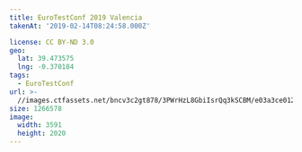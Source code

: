```yaml
---
title: EuroTestConf 2019 Valencia
takenAt: '2019-02-14T08:24:58.000Z'

license: CC BY-ND 3.0
geo:
  lat: 39.473575
  lng: -0.370184
tags:
  - EuroTestConf
url: >-
  //images.ctfassets.net/bncv3c2gt878/3PWrHzL8GbiIsrQq3kSCBM/e03a3ce01243f27e56ef9f4ec52de14e/eurotestconf-2019-valencia_40230843353_o
size: 1266578
image:
  width: 3591
  height: 2020
---
```

